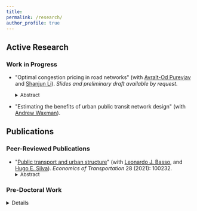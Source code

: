 ```yaml
---
title:
permalink: /research/
author_profile: true
---
```


<h2 id="active">
Active Research
</h2>

### Work in Progress

* "Optimal congestion pricing in road networks" (with [Avralt-Od Purevjav][aop] and [Shanjun Li][sl]). *Slides and preliminary draft available by request*.
     <font size="-1">
     <details>
     <summary> Abstract </summary>
     <br>
     <p align="justify"> In large urban areas, traffic congestion usually spills over throughout the network, causing delays on other road segments. We provide the first estimate of the network effects of traffic congestion, incorporating it into an optimal road pricing policy for Beijing. Using fine-scale traffic data and the Adaptive Elastic Net GMM, we identify bottlenecks and estimate their effect on the network.
     </p>
     </details>
     </font>

 * "Estimating the benefits of urban public transit network design" (with [Andrew Waxman][arw]).

<h2 id="pubs">
Publications
</h2>

### Peer-Reviewed Publications

* "[Public transport and urban structure](https://doi.org/10.1016/j.ecotra.2021.100232)" (with [Leonardo J. Basso][ljb], and [Hugo E. Silva][hes]). *Economics of Transportation* 28 (2021): 100232. <a href="/files/research/transit-urban-structure.pdf"><i class="fas fa-fw fa-file-pdf zoom" aria-hidden="true"></i></a>
     <font size="-1">
     <details>
     <summary> Abstract </summary>
     <br>
     <p align="justify"> Public transport is central to commuting in most cities. This paper studies the role of public transportation in shaping the urban structure. Its main contribution is to propose a tractable model as a tool to study urban regulations and transport policies in the long-run. Using the classic monocentric city framework, we model public transport as a mode that can only be accessed by walking to a set of stops. By incorporating a discrete transport mode choice and income heterogeneity, the model remains simple yet can reproduce non-monotonous urban gradients observed in cities with public transport, and well-observed spatial patterns of sorting by income and use of public transport. For example, it can reproduce an inverted U-shape of transit usage along the city. To highlight the relevance of the model, we study the effects of pricing pollution externalities together with extending the public transportation network on the urban structure.
     </p>
     </details>
     </font>

### Pre-Doctoral Work
<details>
* "[Impact of a loan-based public transport fare system on fare evasion: Experience of Transantiago, Santiago, Chile](https://doi.org/10.3141%2F2544-03)" (with Alejandro Schmidt, Christopher Bucknell, [Juan Carlos Muñoz][jcm], and Carolina Simonetti). *Transportation Research Record* 2544, no. 1 (2016): 20-27.

* "[Increasing the speed: Case study from Santiago, Chile](https://doi.org/10.3141%2F2539-08)" (with Alejandro Schmidt, Christopher Bucknell, [Juan Carlos Muñoz][jcm], and Carolina Simonetti). *Transportation Research Record* 2539, no. 1 (2016): 65-71.

* "[Using travel time data to generate aggregated measures of traffic](https://doi.org/10.3141%2F2422-11)" (with [Juan C. Herrera][jch]). *Transportation Research Record* 2422, no. 1 (2014): 96-103.

</details> 

[aop]: https://www.avraltodpurevjav.com
[ljb]: http://www.leonardojbasso.cl/index.html
[hes]: https://sites.google.com/site/hugosilvam/
[sl]: http://li.dyson.cornell.edu
[jch]: https://www.ing.uc.cl/academicos-e-investigadores/juan-carlos-herrera-maldonado/
[jcm]: https://www.ing.uc.cl/en/academicos-e-investigadores/juan-carlos-munoz-abogabir/
[arw]: https://www.andrewrwaxman.com

